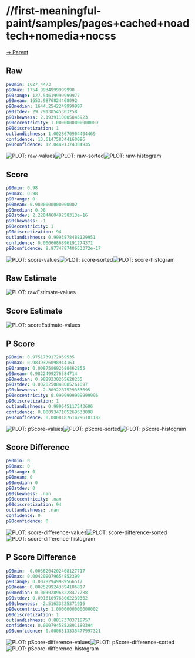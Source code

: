 
# //first-meaningful-paint/samples/pages+cached+noadtech+nomedia+nocss

[→ Parent](../..)


## Raw


```yaml
p90min: 1627.4473
p90max: 1754.9934999999998
p90range: 127.54619999999977
p90mean: 1653.9876824468092
p90median: 1644.2542249999997
p90stdev: 29.79130545303258
p90skewness: 2.1939110005845923
p90eccentricity: 1.0000000000000009
p90discretization: 1
outlandishness: 1.0028670904404469
confidence: 13.614758344160096
p90confidence: 12.04491374384935

```

![PLOT: raw-values](./raw/values.svg)![PLOT: raw-sorted](./raw/sorted.svg)![PLOT: raw-histogram](./raw/histogram.svg)
## Score


```yaml
p90min: 0.98
p90max: 0.98
p90range: 0
p90mean: 0.9800000000000002
p90median: 0.98
p90stdev: 2.220446049250313e-16
p90skewness: -1
p90eccentricity: 1
p90discretization: 94
outlandishness: 0.9993878488129951
confidence: 0.0006686896191274371
p90confidence: 8.977478740653372e-17

```

![PLOT: score-values](./score/values.svg)![PLOT: score-sorted](./score/sorted.svg)![PLOT: score-histogram](./score/histogram.svg)
## Raw Estimate

![PLOT: rawEstimate-values](./rawEstimate/values.svg)
## Score Estimate

![PLOT: scoreEstimate-values](./scoreEstimate/values.svg)
## P Score


```yaml
p90min: 0.9751739172059535
p90max: 0.9839326098944163
p90range: 0.008758692688462855
p90mean: 0.9822499276584714
p90median: 0.9829230265628255
p90stdev: 0.0020250848085261097
p90skewness: -2.3092287529333695
p90eccentricity: 0.9999999999999996
p90discretization: 1
outlandishness: 0.999645117543606
confidence: 0.0009347105269533898
p90confidence: 0.0008187614296101182

```

![PLOT: pScore-values](./pScore/values.svg)![PLOT: pScore-sorted](./pScore/sorted.svg)![PLOT: pScore-histogram](./pScore/histogram.svg)
## Score Difference


```yaml
p90min: 0
p90max: 0
p90range: 0
p90mean: 0
p90median: 0
p90stdev: 0
p90skewness: .nan
p90eccentricity: .nan
p90discretization: 94
outlandishness: .nan
confidence: 0
p90confidence: 0

```

![PLOT: score-difference-values](./score-difference/values.svg)![PLOT: score-difference-sorted](./score-difference/sorted.svg)![PLOT: score-difference-histogram](./score-difference/histogram.svg)
## P Score Difference


```yaml
p90min: -0.0036204202408127717
p90max: 0.004209079654852399
p90range: 0.00782949989566517
p90mean: 0.0025299243394106817
p90median: 0.003028963228477788
p90stdev: 0.0016109768062239362
p90skewness: -2.51633325371916
p90eccentricity: 1.0000000000000002
p90discretization: 1
outlandishness: 0.88173703718757
confidence: 0.0007945852891180394
p90confidence: 0.0006513335477997321

```

![PLOT: pScore-difference-values](./pScore-difference/values.svg)![PLOT: pScore-difference-sorted](./pScore-difference/sorted.svg)![PLOT: pScore-difference-histogram](./pScore-difference/histogram.svg)